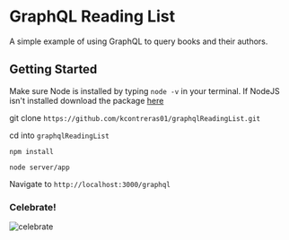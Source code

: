 # GraphQL Reading List

A simple example of using GraphQL to query books and their authors.

## Getting Started

Make sure Node is installed by typing `node -v` in your terminal. If NodeJS isn't installed download the package [here](https://nodejs.org/en/)

git clone `https://github.com/kcontreras01/graphqlReadingList.git`

cd into `graphqlReadingList`

`npm install`

`node server/app`

Navigate to `http://localhost:3000/graphql`


### Celebrate!

![celebrate](https://media.giphy.com/media/Is1O1TWV0LEJi/giphy.gif)
